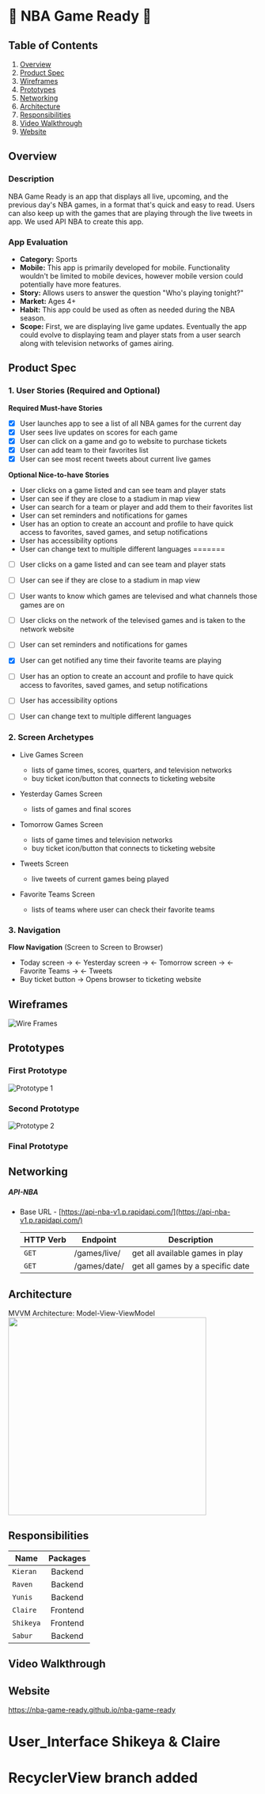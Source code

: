 # 🏀 NBA Game Ready 🏀


## Table of Contents
1. [Overview](#Overview)
2. [Product Spec](#Product-Spec)
3. [Wireframes](#Wireframes)
4. [Prototypes](#Prototypes)
5. [Networking](#Networking)
6. [Architecture](#Architecture)
7. [Responsibilities](#Responsibilities)
8. [Video Walkthrough](#Video-Walkthrough)
9. [Website](#Website)

## Overview
### Description

NBA Game Ready is an app that displays all live, upcoming, and the previous day's NBA games, in a format that's quick and easy to read. Users can also keep up with the games that are playing through the live tweets in app. We used API NBA to create this app.

### App Evaluation

- **Category:** Sports
- **Mobile:** This app is primarily developed for mobile. Functionality wouldn't be limited to mobile devices, however mobile version could potentially have more features.
- **Story:** Allows users to answer the question "Who's playing tonight?"
- **Market:** Ages 4+
- **Habit:** This app could be used as often as needed during the NBA season.
- **Scope:** First, we are displaying live game updates.  Eventually the app could evolve to displaying team and player stats from a user search along with television networks of games airing.

## Product Spec

### 1. User Stories (Required and Optional)

**Required Must-have Stories**

- [X] User launches app to see a list of all NBA games for the current day
- [X] User sees live updates on scores for each game
- [X] User can click on a game and go to website to purchase tickets
- [X] User can add team to their favorites list
- [X] User can see most recent tweets about current live games

**Optional Nice-to-have Stories**


* User clicks on a game listed and can see team and player stats
* User can see if they are close to a stadium in map view
* User can search for a team or player and add them to their favorites list
* User can set reminders and notifications for games
* User has an option to create an account and profile to have quick access to favorites, saved games, and setup notifications
* User has accessibility options
* User can change text to multiple different languages
=======
- [ ] User clicks on a game listed and can see team and player stats
- [ ] User can see if they are close to a stadium in map view
- [ ] User wants to know which games are televised and what channels those games are on
- [ ] User clicks on the network of the televised games and is taken to the network website
- [ ] User can set reminders and notifications for games
- [X] User can get notified any time their favorite teams are playing
- [ ] User has an option to create an account and profile to have quick access to favorites, saved games, and setup notifications
- [ ] User has accessibility options
- [ ] User can change text to multiple different languages



### 2. Screen Archetypes

* Live Games Screen
   * lists of game times, scores, quarters, and television networks
   * buy ticket icon/button that connects to ticketing website
   
* Yesterday Games Screen
   * lists of games and final scores 
   
* Tomorrow Games Screen
   * lists of game times and television networks
   * buy ticket icon/button that connects to ticketing website
   
* Tweets Screen
   * live tweets of current games being played 

* Favorite Teams Screen
   * lists of teams where user can check their favorite teams
   
  

### 3. Navigation

**Flow Navigation** (Screen to Screen to Browser)

* Today screen -> <- Yesterday screen -> <- Tomorrow screen -> <- Favorite Teams -> <- Tweets
* Buy ticket button -> Opens browser to ticketing website

## Wireframes
<img src="wireframes2.jpg" title='Wire Frames' width='' />

## Prototypes
### First Prototype
<img src="pt1.jpg" title='Prototype 1' width='' />

### Second Prototype
<img src="pt2.jpg" title='Prototype 2' width='' />

### Final Prototype


## Networking

##### API-NBA
- Base URL - [https://api-nba-v1.p.rapidapi.com/](https://api-nba-v1.p.rapidapi.com/)

   HTTP Verb | Endpoint | Description
   ----------|----------|------------
    `GET`    | /games/live/ | get all available games in play
    `GET`    | /games/date/ | get all games by a specific date
    
    
## Architecture
MVVM Architecture: Model-View-ViewModel
<img src="MVVM3.png" height=400>

## Responsibilities

| Name | Packages |
| - | :-: |
| `Kieran` | Backend | 
| `Raven`  | Backend       |
| `Yunis`  | Backend |
| `Claire` | Frontend |
| `Shikeya` | Frontend |
| `Sabur` | Backend |

## Video Walkthrough

## Website
 https://nba-game-ready.github.io/nba-game-ready



 User_Interface
Shikeya & Claire
=======
RecyclerView branch added
=======


